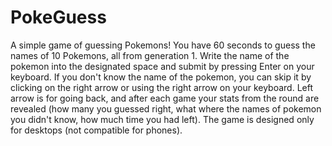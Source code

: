 # PokeGuess
A simple game of guessing Pokemons! You have 60 seconds to guess the names of 10 Pokemons, all from generation 1. Write the name of the pokemon into the designated space and submit by pressing Enter on your keyboard. If you don't know the name of the pokemon, you can skip it by clicking on the right arrow or using the right arrow on your keyboard. Left arrow is for going back, and after each game your stats from the round are revealed (how many you guessed right, what where the names of pokemon you didn't know, how much time you had left).
The game is designed only for desktops (not compatible for phones).
